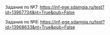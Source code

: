 Задания по №7: https://inf-ege.sdamgia.ru/test?id=13967734&nt=True&pub=False

Задания по №8:  https://inf-ege.sdamgia.ru/test?id=13968633&nt=True&pub=False